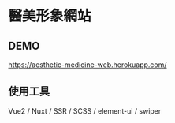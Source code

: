 # 醫美形象網站

## DEMO

https://aesthetic-medicine-web.herokuapp.com/

## 使用工具

Vue2 / Nuxt / SSR / SCSS / element-ui / swiper
